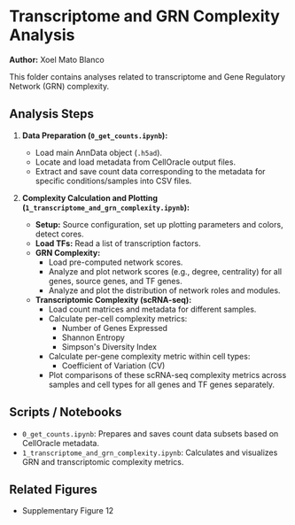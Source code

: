 # Transcriptome and GRN Complexity Analysis

**Author:** Xoel Mato Blanco

This folder contains analyses related to transcriptome and Gene Regulatory Network (GRN) complexity.

## Analysis Steps

1.  **Data Preparation (`0_get_counts.ipynb`):**
    *   Load main AnnData object (`.h5ad`).
    *   Locate and load metadata from CellOracle output files.
    *   Extract and save count data corresponding to the metadata for specific conditions/samples into CSV files.

2.  **Complexity Calculation and Plotting (`1_transcriptome_and_grn_complexity.ipynb`):**
    *   **Setup:** Source configuration, set up plotting parameters and colors, detect cores.
    *   **Load TFs:** Read a list of transcription factors.
    *   **GRN Complexity:**
        *   Load pre-computed network scores.
        *   Analyze and plot network scores (e.g., degree, centrality) for all genes, source genes, and TF genes.
        *   Analyze and plot the distribution of network roles and modules.
    *   **Transcriptomic Complexity (scRNA-seq):**
        *   Load count matrices and metadata for different samples.
        *   Calculate per-cell complexity metrics:
            *   Number of Genes Expressed
            *   Shannon Entropy
            *   Simpson's Diversity Index
        *   Calculate per-gene complexity metric within cell types:
            *   Coefficient of Variation (CV)
        *   Plot comparisons of these scRNA-seq complexity metrics across samples and cell types for all genes and TF genes separately.

## Scripts / Notebooks

*   `0_get_counts.ipynb`: Prepares and saves count data subsets based on CellOracle metadata.
*   `1_transcriptome_and_grn_complexity.ipynb`: Calculates and visualizes GRN and transcriptomic complexity metrics.

## Related Figures

*   Supplementary Figure 12
